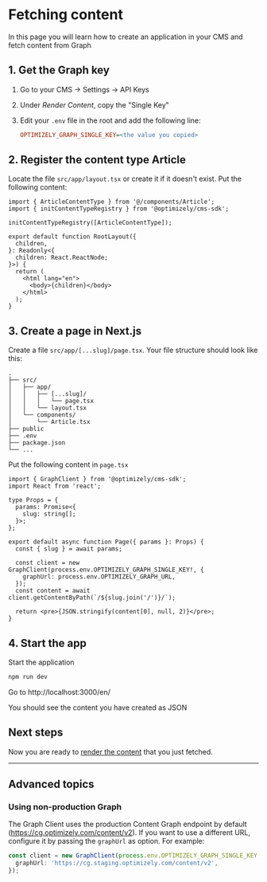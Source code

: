 # Fetching content

In this page you will learn how to create an application in your CMS and fetch content from Graph

## 1. Get the Graph key

1. Go to your CMS &rarr; Settings &rarr; API Keys
2. Under _Render Content_, copy the "Single Key"
3. Edit your `.env` file in the root and add the following line:

   ```ini
   OPTIMIZELY_GRAPH_SINGLE_KEY=<the value you copied>
   ```

## 2. Register the content type Article

Locate the file `src/app/layout.tsx` or create it if it doesn't exist. Put the following content:

```tsx
import { ArticleContentType } from '@/components/Article';
import { initContentTypeRegistry } from '@optimizely/cms-sdk';

initContentTypeRegistry([ArticleContentType]);

export default function RootLayout({
  children,
}: Readonly<{
  children: React.ReactNode;
}>) {
  return (
    <html lang="en">
      <body>{children}</body>
    </html>
  );
}
```

## 3. Create a page in Next.js

Create a file `src/app/[...slug]/page.tsx`. Your file structure should look like this:

```
.
├── src/
│   ├── app/
│   │   ├── [...slug]/
│   │   │   └── page.tsx
│   │   └── layout.tsx
│   └── components/
│       └── Article.tsx
├── public
├── .env
├── package.json
└── ...
```

Put the following content in `page.tsx`

```tsx
import { GraphClient } from '@optimizely/cms-sdk';
import React from 'react';

type Props = {
  params: Promise<{
    slug: string[];
  }>;
};

export default async function Page({ params }: Props) {
  const { slug } = await params;

  const client = new GraphClient(process.env.OPTIMIZELY_GRAPH_SINGLE_KEY!, {
    graphUrl: process.env.OPTIMIZELY_GRAPH_URL,
  });
  const content = await client.getContentByPath(`/${slug.join('/')}/`);

  return <pre>{JSON.stringify(content[0], null, 2)}</pre>;
}
```

## 4. Start the app

Start the application

```sh
npm run dev
```

Go to http://localhost:3000/en/

You should see the content you have created as JSON

## Next steps

Now you are ready to [render the content](./6-rendering-react.md) that you just fetched.

---

## Advanced topics

### Using non-production Graph

The Graph Client uses the production Content Graph endpoint by default (https://cg.optimizely.com/content/v2). If you want to use a different URL, configure it by passing the `graphUrl` as option. For example:

```ts
const client = new GraphClient(process.env.OPTIMIZELY_GRAPH_SINGLE_KEY, {
  graphUrl: 'https://cg.staging.optimizely.com/content/v2',
});
```
